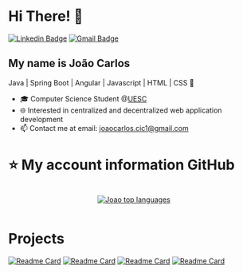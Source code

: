 <h1>Hi There! 👋</h1>

[![Linkedin Badge](https://img.shields.io/badge/-LinkedIn-6633cc?style=flat-square&logo=Linkedin&logoColor=white&link=https://www.linkedin.com/in/joaocarlosjr/)](https://www.linkedin.com/in/joaocarlosjr/)
[![Gmail Badge](https://img.shields.io/badge/-joaocarlos.cic1@gmail.com-6633cc?style=flat-square&logo=Gmail&logoColor=white&link=mailto:joaocarlos.cic1@gmail.com)](mailto:joaocarlos.cic1@gmail.com)

## My name is João Carlos
Java | Spring Boot | Angular | Javascript | HTML | CSS 🚀
- 🎓 Computer Science Student @[UESC](http://www.uesc.br/)
- 🌐 Interested in centralized and decentralized web application development
- 📫 Contact me at email: joaocarlos.cic1@gmail.com

# ⭐ My account information GitHub
<div style="display: flex;align-items: center; justify-content: space-evenly" >

[![Joao top languages](https://github-readme-stats.vercel.app/api/top-langs/?username=joaocarlosjunior&theme=blue-white)](https://github.com/anuraghazra/github-readme-stats)

 </div>

 # Projects 

[![Readme Card](https://github-readme-stats.vercel.app/api/pin/?username=joaocarlosjunior&repo=RMI-quatro-em-linha)](https://github.com/joaocarlosjunior/RMI-quatro-em-linha)
[![Readme Card](https://github-readme-stats.vercel.app/api/pin/?username=joaocarlosjunior&repo=spring-security-jwt)](https://github.com/joaocarlosjunior/spring-security-jwt)
[![Readme Card](https://github-readme-stats.vercel.app/api/pin/?username=joaocarlosjunior&repo=agenda-contatos)](https://github.com/joaocarlosjunior/agenda-contatos)
[![Readme Card](https://github-readme-stats.vercel.app/api/pin/?username=joaocarlosjunior&repo=Numerical-Analysis)](https://github.com/joaocarlosjunior/Numerical-Analysis)
